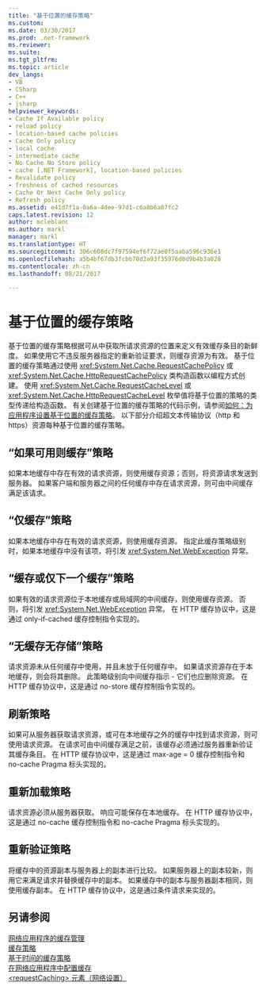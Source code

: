 ```yaml
---
title: "基于位置的缓存策略"
ms.custom: 
ms.date: 03/30/2017
ms.prod: .net-framework
ms.reviewer: 
ms.suite: 
ms.tgt_pltfrm: 
ms.topic: article
dev_langs:
- VB
- CSharp
- C++
- jsharp
helpviewer_keywords:
- Cache If Available policy
- reload policy
- location-based cache policies
- Cache Only policy
- local cache
- intermediate cache
- No Cache No Store policy
- cache [.NET Framework], location-based policies
- Revalidate policy
- freshness of cached resources
- Cache Or Next Cache Only policy
- Refresh policy
ms.assetid: e41d7f1a-0a6a-4dee-97d1-c6a8b6a07fc2
caps.latest.revision: 12
author: mcleblanc
ms.author: markl
manager: markl
ms.translationtype: HT
ms.sourcegitcommit: 306c608dc7f97594ef6f72ae0f5aaba596c936e1
ms.openlocfilehash: a5b4bf67db3fcbb70d2a93f35976d8d9b4b3a028
ms.contentlocale: zh-cn
ms.lasthandoff: 08/21/2017

---
```

# <a name="location-based-cache-policies"></a>基于位置的缓存策略
基于位置的缓存策略根据可从中获取所请求资源的位置来定义有效缓存条目的新鲜度。 如果使用它不违反服务器指定的重新验证要求，则缓存资源为有效。 基于位置的缓存策略通过使用 <xref:System.Net.Cache.RequestCachePolicy> 或 <xref:System.Net.Cache.HttpRequestCachePolicy> 类构造函数以编程方式创建。 使用 <xref:System.Net.Cache.RequestCacheLevel> 或 <xref:System.Net.Cache.HttpRequestCacheLevel> 枚举值将基于位置的策略的类型传递给构造函数。 有关创建基于位置的缓存策略的代码示例，请参阅[如何：为应用程序设置基于位置的缓存策略](../../../docs/framework/network-programming/how-to-set-a-location-based-cache-policy-for-an-application.md)。 以下部分介绍超文本传输协议（http 和 https）资源每种基于位置的缓存策略。  
  
## <a name="cache-if-available-policy"></a>“如果可用则缓存”策略  
 如果本地缓存中存在有效的请求资源，则使用缓存资源；否则，将资源请求发送到服务器。 如果客户端和服务器之间的任何缓存中存在请求资源，则可由中间缓存满足该请求。  
  
## <a name="cache-only-policy"></a>“仅缓存”策略  
 如果本地缓存中存在有效的请求资源，则使用缓存资源。 指定此缓存策略级别时，如果本地缓存中没有该项，将引发 <xref:System.Net.WebException> 异常。  
  
## <a name="cache-or-next-cache-only-policy"></a>“缓存或仅下一个缓存”策略  
 如果有效的请求资源位于本地缓存或局域网的中间缓存，则使用缓存资源。 否则，将引发 <xref:System.Net.WebException> 异常。 在 HTTP 缓存协议中，这是通过 only-if-cached 缓存控制指令实现的。  
  
## <a name="no-cache-no-store-policy"></a>“无缓存无存储”策略  
 请求资源未从任何缓存中使用，并且未放于任何缓存中。 如果请求资源存在于本地缓存，则会将其删除。 此策略级别向中间缓存指示 - 它们也应删除资源。 在 HTTP 缓存协议中，这是通过 no-store 缓存控制指令实现的。  
  
## <a name="refresh-policy"></a>刷新策略  
 如果可从服务器获取请求资源，或可在本地缓存之外的缓存中找到请求资源，则可使用请求资源。 在请求可由中间缓存满足之前，该缓存必须通过服务器重新验证其缓存条目。 在 HTTP 缓存协议中，这是通过 max-age = 0 缓存控制指令和 no-cache Pragma 标头实现的。  
  
## <a name="reload-policy"></a>重新加载策略  
 请求资源必须从服务器获取。 响应可能保存在本地缓存。 在 HTTP 缓存协议中，这是通过 no-cache 缓存控制指令和 no-cache Pragma 标头实现的。  
  
## <a name="revalidate-policy"></a>重新验证策略  
 将缓存中的资源副本与服务器上的副本进行比较。 如果服务器上的副本较新，则用它来满足请求并替换缓存中的副本。 如果缓存中的副本与服务器副本相同，则使用缓存副本。 在 HTTP 缓存协议中，这是通过条件请求来实现的。  
  
## <a name="see-also"></a>另请参阅  
 [网络应用程序的缓存管理](../../../docs/framework/network-programming/cache-management-for-network-applications.md)   
 [缓存策略](../../../docs/framework/network-programming/cache-policy.md)   
 [基于时间的缓存策略](../../../docs/framework/network-programming/time-based-cache-policies.md)   
 [在网络应用程序中配置缓存](../../../docs/framework/network-programming/configuring-caching-in-network-applications.md)   
 [\<requestCaching> 元素（网络设置）](../../../docs/framework/configure-apps/file-schema/network/requestcaching-element-network-settings.md)

